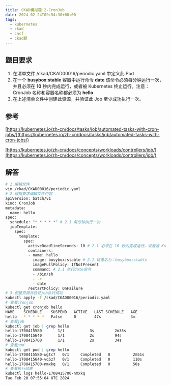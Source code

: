 ```yaml
---
title: CKAD模拟题:2-CronJob
date: 2024-02-24T09:54:38+08:00
tags:
  - kubernetes
  - ckad
  - cncf
  - ckad题
---
```


## 题目要求

1. 在清单文件 /ckad/CKAD00016/periodic.yaml 中定义此 Pod
2. 在一个 **busybox:stable** 容器中运行命令 **date** 该命令必须每分钟运行一次，并且必须在 **10** 秒内完成运行，或者被 Kubernetes 终止运行。注意： CronJob 名称和容器名称都必须为 **hello**
3. 在上述清单文件中创建此资源，并验证此 Job 至少成功执行一次。

## 参考

[https://kubernetes.io/zh-cn/docs/tasks/job/automated-tasks-with-cron-jobs/](https://kubernetes.io/zh-cn/docs/tasks/job/automated-tasks-with-cron-jobs/)

[https://kubernetes.io/zh-cn/docs/concepts/workloads/controllers/job/](https://kubernetes.io/zh-cn/docs/concepts/workloads/controllers/job/)

## 解答

```bash
# 1.编辑文件
vim /ckad/CKAD00016/periodic.yaml
# 2.根据要求编辑文件内容
apiVersion: batch/v1
kind: CronJob
metadata:
  name: hello
spec:
  schedule: "* * * * *" # 2.1 每分钟执行一次
  jobTemplate:
    spec:
      template:
        spec:
          activeDeadlineSeconds: 10 # 2.1 必须在 10 秒内完成运行，或者被 Kubernetes 终止运行
          containers:
          - name: hello
            image: busybox:stable # 2.1 镜像名为：busybox:stable
            imagePullPolicy: IfNotPresent
            command: # 2.1 执行date命令
            - /bin/sh
            - -c
            - date
          restartPolicy: OnFailure
# 3.创建资源并验证job执行成功
kubectl apply -f /ckad/CKAD00016/periodic.yaml
# 查看cronjob
kubectl get cronjob hello
NAME    SCHEDULE    SUSPEND   ACTIVE   LAST SCHEDULE   AGE
hello   * * * * *   False     0        47s             3m
# 查看job
kubectl get job | grep hello
hello-1708415580       1/1           3s         2m35s
hello-1708415640       1/1           2s         94s
hello-1708415700       1/1           2s         34s
# 查看pod
kubectl get pod | grep hello
hello-1708415580-wgtc7   0/1     Completed   0          2m51s
hello-1708415640-vq5z7   0/1     Completed   0          110s
hello-1708415700-nmxkq   0/1     Completed   0          50s
# 查看执行结果
kubectl logs hello-1708415700-nmxkq
Tue Feb 20 07:55:04 UTC 2024
```
